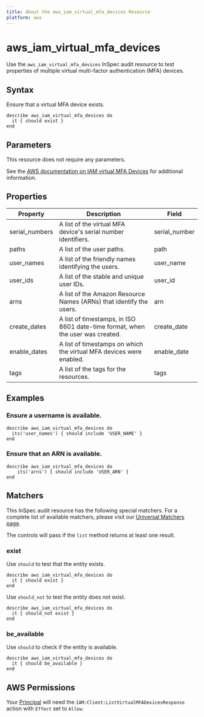 ```yaml
---
title: About the aws_iam_virtual_mfa_devices Resource
platform: aws
---
```


# aws\_iam\_virtual\_mfa\_devices

Use the `aws_iam_virtual_mfa_devices` InSpec audit resource to test properties of multiple virtual multi-factor authentication (MFA) devices.


## Syntax

Ensure that a virtual MFA device exists.

    describe aws_iam_virtual_mfa_devices do
      it { should exist }
    end

## Parameters

This resource does not require any parameters.

See the [AWS documentation on IAM virtual MFA Devices](https://docs.aws.amazon.com/AWSCloudFormation/latest/UserGuide/aws-resource-iam-virtualmfadevice.html) for additional information.

## Properties

| Property | Description| Field |
| --- | --- | --- |
| serial_numbers | A list of the virtual MFA device's serial number identifiers. | serial_number |
| paths | A list of the user paths. | path |
| user_names | A list of the friendly names identifying the users. | user_name |
| user_ids | A list of the stable and unique user IDs. | user_id |
| arns | A list of the Amazon Resource Names (ARNs) that identify the users. | arn |
| create_dates | A list of timestamps, in ISO 8601 date-time format, when the user was created. | create_date |
| enable_dates | A list of timestamps on which the virtual MFA devices were enabled.  | enable_date |
| tags | A list of the tags for the resources. | tags |

## Examples

### Ensure a username is available.

    describe aws_iam_virtual_mfa_devices do
      its('user_names') { should include 'USER_NAME' }
    end

### Ensure that an ARN is available.

    describe aws_iam_virtual_mfa_devices do
        its('arns') { should include 'USER_ARN' }
    end

## Matchers

This InSpec audit resource has the following special matchers. For a complete list of available matchers, please visit our [Universal Matchers page](https://www.inspec.io/docs/reference/matchers/).

The controls will pass if the `list` method returns at least one result.

### exist

Use `should` to test that the entity exists.

    describe aws_iam_virtual_mfa_devices do
      it { should exist }
    end

Use `should_not` to test the entity does not exist.

    describe aws_iam_virtual_mfa_devices do
      it { should_not exist }
    end

### be_available

Use `should` to check if the entity is available.

    describe aws_iam_virtual_mfa_devices do
      it { should be_available }
    end

## AWS Permissions

Your [Principal](https://docs.aws.amazon.com/IAM/latest/UserGuide/intro-structure.html#intro-structure-principal) will need the `IAM:Client:ListVirtualMFADevicesResponse` action with `Effect` set to `Allow`.
